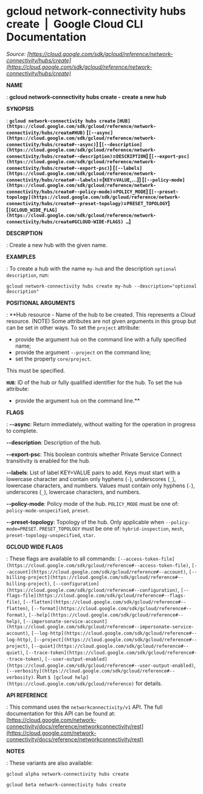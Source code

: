# gcloud network-connectivity hubs create  |  Google Cloud CLI Documentation

*Source: [https://cloud.google.com/sdk/gcloud/reference/network-connectivity/hubs/create](https://cloud.google.com/sdk/gcloud/reference/network-connectivity/hubs/create)*

**NAME**

: **gcloud network-connectivity hubs create - create a new hub**

**SYNOPSIS**

: **`gcloud network-connectivity hubs create` `[HUB](https://cloud.google.com/sdk/gcloud/reference/network-connectivity/hubs/create#HUB)` [`[--async](https://cloud.google.com/sdk/gcloud/reference/network-connectivity/hubs/create#--async)`] [`[--description](https://cloud.google.com/sdk/gcloud/reference/network-connectivity/hubs/create#--description)`=`DESCRIPTION`] [`[--export-psc](https://cloud.google.com/sdk/gcloud/reference/network-connectivity/hubs/create#--export-psc)`] [`[--labels](https://cloud.google.com/sdk/gcloud/reference/network-connectivity/hubs/create#--labels)`=[`KEY`=`VALUE`,…]] [`[--policy-mode](https://cloud.google.com/sdk/gcloud/reference/network-connectivity/hubs/create#--policy-mode)`=`POLICY_MODE`] [`[--preset-topology](https://cloud.google.com/sdk/gcloud/reference/network-connectivity/hubs/create#--preset-topology)`=`PRESET_TOPOLOGY`] [`[GCLOUD_WIDE_FLAG](https://cloud.google.com/sdk/gcloud/reference/network-connectivity/hubs/create#GCLOUD-WIDE-FLAGS) …`]**

**DESCRIPTION**

: Create a new hub with the given name.

**EXAMPLES**

: To create a hub with the name ``my-hub`` and
the description ``optional description``, run:

```
gcloud network-connectivity hubs create my-hub --description="optional description"
```

**POSITIONAL ARGUMENTS**

: **Hub resource - Name of the hub to be created. This represents a Cloud resource.
(NOTE) Some attributes are not given arguments in this group but can be set in
other ways.
To set the `project` attribute:

- provide the argument `hub` on the command line with a fully specified
name;
- provide the argument `--project` on the command line;
- set the property `core/project`.

This must be specified.

**`HUB`**:
ID of the hub or fully qualified identifier for the hub.
To set the `hub` attribute:

- provide the argument `hub` on the command line.**

**FLAGS**

: **--async**:
Return immediately, without waiting for the operation in progress to complete.

**--description**:
Description of the hub.

**--export-psc**:
This boolean controls whether Private Service Connect transitivity is enabled
for the hub.

**--labels**:
List of label KEY=VALUE pairs to add.
Keys must start with a lowercase character and contain only hyphens
(`-`), underscores (`_`), lowercase characters, and
numbers. Values must contain only hyphens (`-`), underscores
(`_`), lowercase characters, and numbers.

**--policy-mode**:
Policy mode of the hub. `POLICY_MODE` must be one of:
`policy-mode-unspecified`, `preset`.

**--preset-topology**:
Topology of the hub. Only applicable when
``--policy-mode=PRESET``.
`PRESET_TOPOLOGY` must be one of:
`hybrid-inspection`, `mesh`,
`preset-topology-unspecified`, `star`.

**GCLOUD WIDE FLAGS**

: These flags are available to all commands: `[--access-token-file](https://cloud.google.com/sdk/gcloud/reference#--access-token-file)`,
`[--account](https://cloud.google.com/sdk/gcloud/reference#--account)`, `[--billing-project](https://cloud.google.com/sdk/gcloud/reference#--billing-project)`,
`[--configuration](https://cloud.google.com/sdk/gcloud/reference#--configuration)`,
`[--flags-file](https://cloud.google.com/sdk/gcloud/reference#--flags-file)`,
`[--flatten](https://cloud.google.com/sdk/gcloud/reference#--flatten)`, `[--format](https://cloud.google.com/sdk/gcloud/reference#--format)`, `[--help](https://cloud.google.com/sdk/gcloud/reference#--help)`, `[--impersonate-service-account](https://cloud.google.com/sdk/gcloud/reference#--impersonate-service-account)`,
`[--log-http](https://cloud.google.com/sdk/gcloud/reference#--log-http)`,
`[--project](https://cloud.google.com/sdk/gcloud/reference#--project)`, `[--quiet](https://cloud.google.com/sdk/gcloud/reference#--quiet)`, `[--trace-token](https://cloud.google.com/sdk/gcloud/reference#--trace-token)`, `[--user-output-enabled](https://cloud.google.com/sdk/gcloud/reference#--user-output-enabled)`,
`[--verbosity](https://cloud.google.com/sdk/gcloud/reference#--verbosity)`.
Run `$ [gcloud help](https://cloud.google.com/sdk/gcloud/reference)` for details.

**API REFERENCE**

: This command uses the `networkconnectivity/v1` API. The full
documentation for this API can be found at: [https://cloud.google.com/network-connectivity/docs/reference/networkconnectivity/rest](https://cloud.google.com/network-connectivity/docs/reference/networkconnectivity/rest)

**NOTES**

: These variants are also available:

```
gcloud alpha network-connectivity hubs create
```

```
gcloud beta network-connectivity hubs create
```